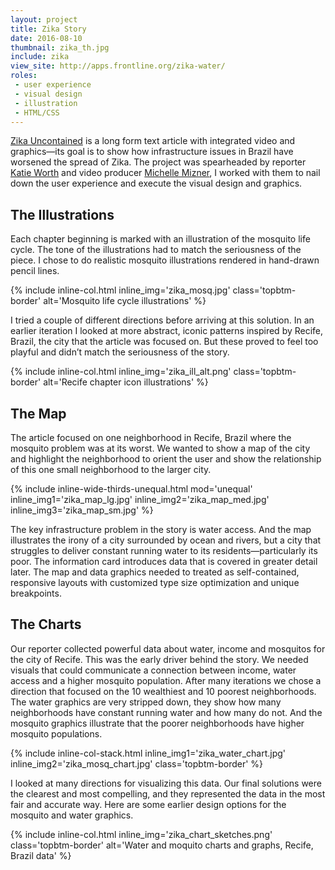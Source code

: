 ```yaml
---
layout: project
title: Zika Story
date: 2016-08-10
thumbnail: zika_th.jpg
include: zika
view_site: http://apps.frontline.org/zika-water/
roles: 
 - user experience
 - visual design
 - illustration
 - HTML/CSS
---
```


[Zika Uncontained](http://apps.frontline.org/zika-water/) is a long form text article with integrated video and graphics—its goal is to show how infrastructure issues in Brazil have worsened the spread of Zika. The project was spearheaded by reporter [Katie Worth](https://twitter.com/katieworth) and video producer [Michelle Mizner](https://twitter.com/michellemizner), I worked with them to nail down the user experience and execute the visual design and graphics.

## The Illustrations
Each chapter beginning is marked with an illustration of the mosquito life cycle. The tone of the illustrations had to match the seriousness of the piece. I chose to do realistic mosquito illustrations rendered in hand-drawn pencil lines.

{% include inline-col.html inline_img='zika_mosq.jpg' class='topbtm-border' alt='Mosquito life cycle illustrations' %}

I tried a couple of different directions before arriving at this solution. In an earlier iteration I looked at more abstract, iconic patterns inspired by Recife, Brazil, the city that the article was focused on. But these proved to feel too playful and didn’t match the seriousness of the story.

{% include inline-col.html inline_img='zika_ill_alt.png' class='topbtm-border' alt='Recife chapter icon illustrations' %}

## The Map
The article focused on one neighborhood in Recife, Brazil where the mosquito problem was at its worst. We wanted to show a map of the city and highlight the neighborhood to orient the user and show the relationship of this one small neighborhood to the larger city.

{% include inline-wide-thirds-unequal.html mod='unequal' inline_img1='zika_map_lg.jpg' inline_img2='zika_map_med.jpg' inline_img3='zika_map_sm.jpg' %}

The key infrastructure problem in the story is water access. And the map illustrates the irony of a city surrounded by ocean and rivers, but a city that struggles to deliver constant running water to its residents—particularly its poor. The information card introduces data that is covered in greater detail later. The map and data graphics needed to treated as self-contained, responsive layouts with customized type size optimization and unique breakpoints. 

## The Charts
Our reporter collected powerful data about water, income and mosquitos for the city of Recife. This was the early driver behind the story. We needed visuals that could communicate a connection between income, water access and a higher mosquito population. After many iterations we chose a direction that focused on the 10 wealthiest and 10 poorest neighborhoods. The water graphics are very stripped down, they show how many neighborhoods have constant running water and how many do not. And the mosquito graphics illustrate that the poorer neighborhoods have higher mosquito populations.

{% include inline-col-stack.html inline_img1='zika_water_chart.jpg' inline_img2='zika_mosq_chart.jpg' class='topbtm-border' %}

I looked at many directions for visualizing this data. Our final solutions were the clearest and most compelling, and they represented the data in the most fair and accurate way. Here are some earlier design options for the mosquito and water graphics.

{% include inline-col.html inline_img='zika_chart_sketches.png' class='topbtm-border' alt='Water and moquito charts and graphs, Recife, Brazil data' %}

